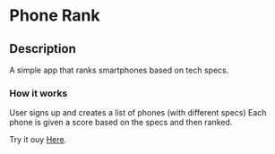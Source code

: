 # Phone Rank 

## Description
A simple app that ranks smartphones based on tech specs.

### How it works
User signs up and creates a list of phones (with different specs)
Each phone is given a score  based on the specs and then ranked.

Try it ouy [Here](https://phone-rank.herokuapp.com).